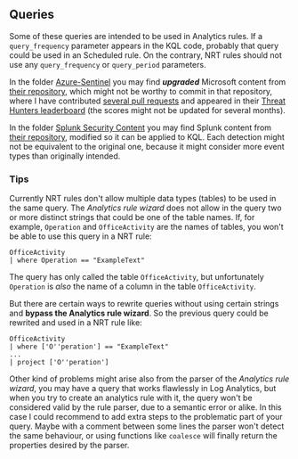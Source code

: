 ## Queries

Some of these queries are intended to be used in Analytics rules. If a ```query_frequency``` parameter appears in the KQL code, probably that query could be used in an Scheduled rule. On the contrary, NRT rules should not use any ```query_frequency``` or ```query_period``` parameters.

In the folder [Azure-Sentinel](https://github.com/ep3p/Sentinel_KQL/tree/main/Queries/Azure-Sentinel) you may find ***upgraded*** Microsoft content from [their repository](https://github.com/Azure/Azure-Sentinel/tree/master/Detections), which might not be worthy to commit in that repository, where I have contributed [several pull requests](https://github.com/Azure/Azure-Sentinel/pulls?q=is%3Apr+author%3Aep3p) and appeared in their [Threat Hunters leaderboard](https://github.com/Azure/Azure-Sentinel/blob/master/Tools/stats/stats.md) (the scores might not be updated for several months).

In the folder [Splunk Security Content](https://github.com/ep3p/Sentinel_KQL/tree/main/Queries/Splunk_Security_Content) you may find Splunk content from [their repository](https://github.com/splunk/security_content/tree/develop/detections), modified so it can be applied to KQL. Each detection might not be equivalent to the original one, because it might consider more event types than originally intended.

### Tips

Currently NRT rules don't allow multiple data types (tables) to be used in the same query. The *Analytics rule wizard* does not allow in the query two or more distinct strings that could be one of the table names. If, for example, ```Operation``` and ```OfficeActivity``` are the names of tables, you won't be able to use this query in a NRT rule:
```
OfficeActivity
| where Operation == "ExampleText"
```
The query has only called the table ```OfficeActivity```, but unfortunately ```Operation``` is *also* the name of a column in the table ```OfficeActivity```.

But there are certain ways to rewrite queries without using certain strings and **bypass the Analytics rule wizard**. So the previous query could be rewrited and used in a NRT rule like:
```
OfficeActivity
| where ['O''peration'] == "ExampleText"
...
| project ['O''peration']
```

Other kind of problems might arise also from the parser of the *Analytics rule wizard*, you may have a query that works flawlessly in Log Analytics, but when you try to create an analytics rule with it, the query won't be considered valid by the rule parser, due to a semantic error or alike. In this case I could recommend to add extra steps to the problematic part of your query. Maybe with a comment between some lines the parser won't detect the same behaviour, or using functions like ```coalesce``` will finally return the properties desired by the parser.
